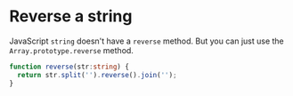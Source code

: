 # Reverse a string
JavaScript `string` doesn't have a `reverse` method. But you can just use the `Array.prototype.reverse` method.

```ts
function reverse(str:string) {
  return str.split('').reverse().join('');
}
```
